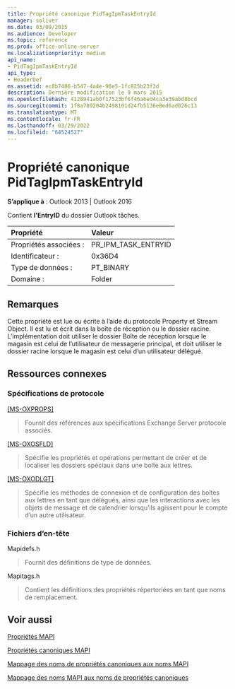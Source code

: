 ```yaml
---
title: Propriété canonique PidTagIpmTaskEntryId
manager: soliver
ms.date: 03/09/2015
ms.audience: Developer
ms.topic: reference
ms.prod: office-online-server
ms.localizationpriority: medium
api_name:
- PidTagIpmTaskEntryId
api_type:
- HeaderDef
ms.assetid: ec8b7486-b547-4a4e-96e5-1fc825b23f3d
description: Dernière modification le 9 mars 2015
ms.openlocfilehash: 4128941ab0f17523bf6f46a6ed4ca3e39abd8bcd
ms.sourcegitcommit: 1f8a789204b2498101d24fb5136e8ed6ad026c13
ms.translationtype: MT
ms.contentlocale: fr-FR
ms.lasthandoff: 03/29/2022
ms.locfileid: "64524527"
---
```

# <a name="pidtagipmtaskentryid-canonical-property"></a>Propriété canonique PidTagIpmTaskEntryId

  
  
**S’applique à** : Outlook 2013 | Outlook 2016 
  
Contient **l’EntryID** du dossier Outlook tâches. 
  
|Propriété|Valeur|
|:-----|:-----|
|Propriétés associées :  <br/> |PR_IPM_TASK_ENTRYID  <br/> |
|Identificateur :  <br/> |0x36D4  <br/> |
|Type de données :  <br/> |PT_BINARY  <br/> |
|Domaine :  <br/> |Folder  <br/> |
   
## <a name="remarks"></a>Remarques

Cette propriété est lue ou écrite à l’aide du protocole Property et Stream Object. Il est lu et écrit dans la boîte de réception ou le dossier racine. L’implémentation doit utiliser le dossier Boîte de réception lorsque le magasin est celui de l’utilisateur de messagerie principal, et doit utiliser le dossier racine lorsque le magasin est celui d’un utilisateur délégué.
  
## <a name="related-resources"></a>Ressources connexes

### <a name="protocol-specifications"></a>Spécifications de protocole

[[MS-OXPROPS]](https://msdn.microsoft.com/library/f6ab1613-aefe-447d-a49c-18217230b148%28Office.15%29.aspx)
  
> Fournit des références aux spécifications Exchange Server protocole associés.
    
[[MS-OXOSFLD]](https://msdn.microsoft.com/library/a60e9c16-2ba8-424b-b60c-385a8a2837cb%28Office.15%29.aspx)
  
> Spécifie les propriétés et opérations permettant de créer et de localiser les dossiers spéciaux dans une boîte aux lettres.
    
[[MS-OXODLGT]](https://msdn.microsoft.com/library/01a89b11-9c43-4c40-b147-8f6a1ef5a44f%28Office.15%29.aspx)
  
> Spécifie les méthodes de connexion et de configuration des boîtes aux lettres en tant que délégués, ainsi que les interactions avec les objets de message et de calendrier lorsqu’ils agissent pour le compte d’un autre utilisateur.
    
### <a name="header-files"></a>Fichiers d’en-tête

Mapidefs.h
  
> Fournit des définitions de type de données.
    
Mapitags.h
  
> Contient les définitions des propriétés répertoriées en tant que noms de remplacement.
    
## <a name="see-also"></a>Voir aussi



[Propriétés MAPI](mapi-properties.md)
  
[Propriétés canoniques MAPI](mapi-canonical-properties.md)
  
[Mappage des noms de propriétés canoniques aux noms MAPI](mapping-canonical-property-names-to-mapi-names.md)
  
[Mappage des noms MAPI aux noms de propriétés canoniques](mapping-mapi-names-to-canonical-property-names.md)

